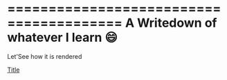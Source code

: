 ========================================
A Writedown of whatever I learn :smile:
========================================

Let'See how it is rendered

<a href="./github/html/index.html"> Title </a>

